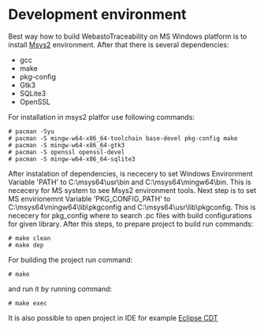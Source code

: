# Development environment
Best way how to build WebastoTraceability on MS Windows platform is to install [Msys2](https://www.msys2.org/) environment. 
After that there is several dependencies:
* gcc
* make
* pkg-config
* Gtk3
* SQLite3
* OpenSSL

For installation in msys2 platfor use following commands:
```
# pacman -Syu
# pacman -S mingw-w64-x86_64-toolchain base-devel pkg-config make
# pacman -S mingw-w64-x86_64-gtk3
# pacman -S openssl openssl-devel
# pacman -S mingw-w64-x86_64-sqlite3
```

After instalation of dependencies, is nececery to set Windows Environment Variable 'PATH' to C:\msys64\usr\bin and C:\msys64\mingw64\bin. This is nececery for MS system to see Msys2 environment tools. Next step is to set MS envirionemnt Variable 'PKG_CONFIG_PATH' to C:\msys64\mingw64\lib\pkgconfig and C:\msys64\usr\lib\pkgconfig. This is nececery for pkg_config where to search .pc files with build configurations for given library.
After this steps, to prepare project to build run commands:

```
# make clean
# make dep
```

For building the project run command:

```
# make
```

and run it by running command:

```
# make exec
```

It is also possible to open project in IDE for example [Eclipse CDT](https://projects.eclipse.org/projects/tools.cdt)

